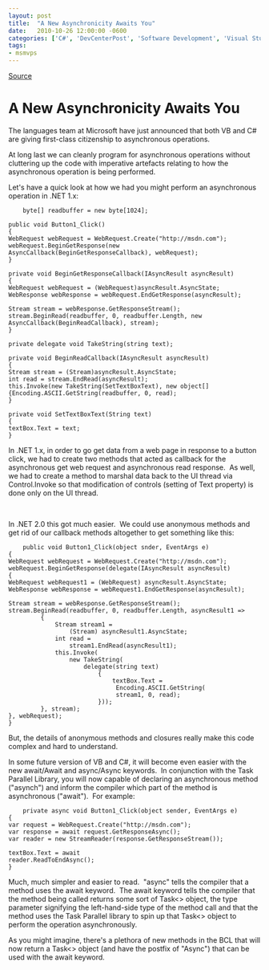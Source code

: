 ```yaml
---
layout: post
title:  "A New Asynchronicity Awaits You"
date:   2010-10-26 12:00:00 -0600
categories: ['C#', 'DevCenterPost', 'Software Development', 'Visual Studio vNext']
tags:
- msmvps
---
```

[Source](http://blogs.msmvps.com/peterritchie/2010/10/28/a-new-synchronicity-awaits-you/ "Permalink to A New Asynchronicity Awaits You")

# A New Asynchronicity Awaits You

The languages team at Microsoft have just announced that both VB and C# are giving first-class citizenship to asynchronous operations.

At long last we can cleanly program for asynchronous operations without cluttering up the code with imperative artefacts relating to how the asynchronous operation is being performed.

Let's have a quick look at how we had you might perform an asynchronous operation in .NET 1.x:
    
    
    	byte[] readbuffer = new byte[1024];
    
    public void Button1_Click()  
    {  
    WebRequest webRequest = WebRequest.Create("http://msdn.com");  
    webRequest.BeginGetResponse(new AsyncCallback(BeginGetResponseCallback), webRequest);  
    }
    
    private void BeginGetResponseCallback(IAsyncResult asyncResult)  
    {  
    WebRequest webRequest = (WebRequest)asyncResult.AsyncState;  
    WebResponse webResponse = webRequest.EndGetResponse(asyncResult);
    
    Stream stream = webResponse.GetResponseStream();  
    stream.BeginRead(readbuffer, 0, readbuffer.Length, new AsyncCallback(BeginReadCallback), stream);  
    }
    
    private delegate void TakeString(string text);
    
    private void BeginReadCallback(IAsyncResult asyncResult)  
    {  
    Stream stream = (Stream)asyncResult.AsyncState;  
    int read = stream.EndRead(asyncResult);  
    this.Invoke(new TakeString(SetTextBoxText), new object[] {Encoding.ASCII.GetString(readbuffer, 0, read);  
    }
    
    private void SetTextBoxText(String text)  
    {  
    textBox.Text = text;  
    }  
    

In .NET 1.x, in order to go get data from a web page in response to a button click, we had to create two methods that acted as callback for the asynchronous get web request and asynchronous read response.  As well, we had to create a method to marshal data back to the UI thread via Control.Invoke so that modification of controls (setting of Text property) is done only on the UI thread.

 

In .NET 2.0 this got much easier.  We could use anonymous methods and get rid of our callback methods altogether to get something like this:
    
    
    	public void Button1_Click(object snder, EventArgs e)  
    {  
    WebRequest webRequest = WebRequest.Create("http://msdn.com");  
    webRequest.BeginGetResponse(delegate(IAsyncResult asyncResult)  
    {  
    WebRequest webRequest1 = (WebRequest) asyncResult.AsyncState;  
    WebResponse webResponse = webRequest1.EndGetResponse(asyncResult);
    
    Stream stream = webResponse.GetResponseStream();  
    stream.BeginRead(readbuffer, 0, readbuffer.Length, asyncResult1 =>  
             {  
                 Stream stream1 =  
                     (Stream) asyncResult1.AsyncState;  
                 int read =  
                     stream1.EndRead(asyncResult1);  
                 this.Invoke(  
                     new TakeString(  
                         delegate(string text)  
                             {  
                                 textBox.Text =  
                                  Encoding.ASCII.GetString(  
                                  stream1, 0, read);  
                             }));  
             }, stream);  
    }, webRequest);  
    }  
    

But, the details of anonymous methods and closures really make this code complex and hard to understand.

In some future version of VB and C#, it will become even easier with the new await/Await and async/Async keywords.  In conjunction with the Task Parallel Library, you will now capable of declaring an asynchronous method ("asynch") and inform the compiler which part of the method is asynchronous ("await").  For example:
    
    
    	private async void Button1_Click(object sender, EventArgs e)  
    {  
    var request = WebRequest.Create("http://msdn.com");  
    var response = await request.GetResponseAsync();  
    var reader = new StreamReader(response.GetResponseStream());
    
    textBox.Text = await  
    reader.ReadToEndAsync();  
    }

Much, much simpler and easier to read.  "async" tells the compiler that a method uses the await keyword.  The await keyword tells the compiler that the method being called returns some sort of Task<> object, the type parameter signifying the left-hand-side type of the method call and that the method uses the Task Parallel library to spin up that Task<> object to perform the operation asynchronously.

As you might imagine, there's a plethora of new methods in the BCL that will now return a Task<> object (and have the postfix of "Async") that can be used with the await keyword.

